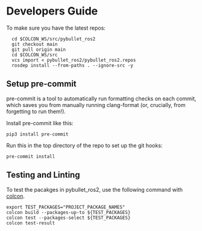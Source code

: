 # Developers Guide

To make sure you have the latest repos:

      cd $COLCON_WS/src/pybullet_ros2
      git checkout main
      git pull origin main
      cd $COLCON_WS/src
      vcs import < pybullet_ros2/pybullet_ros2.repos
      rosdep install --from-paths . --ignore-src -y

## Setup pre-commit

pre-commit is a tool to automatically run formatting checks on each commit, which saves you from manually running clang-format (or, crucially, from forgetting to run them!).

Install pre-commit like this:

```
pip3 install pre-commit
```

Run this in the top directory of the repo to set up the git hooks:

```
pre-commit install
```

## Testing and Linting

To test the pacakges in pybullet_ros2, use the following command with [colcon](https://colcon.readthedocs.io/en/released/).

    export TEST_PACKAGES="PROJECT_PACKAGE_NAMES"
    colcon build --packages-up-to ${TEST_PACKAGES}
    colcon test --packages-select ${TEST_PACKAGES}
    colcon test-result
